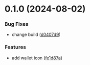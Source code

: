 # 0.1.0 (2024-08-02)


### Bug Fixes

* change build ([d0407d9](https://github.com/elevz/elevz-icon/commit/d0407d9898337de113648f755789d8158e2aaf21))


### Features

* add wallet icon ([fe1d87a](https://github.com/elevz/elevz-icon/commit/fe1d87a211a05ac28cd140013e9465d618ff1dc3))



